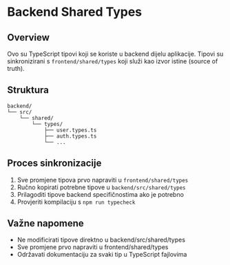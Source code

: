 # Backend Shared Types

## Overview
Ovo su TypeScript tipovi koji se koriste u backend dijelu aplikacije. Tipovi su sinkronizirani s `frontend/shared/types` koji služi kao izvor istine (source of truth).

## Struktura
```
backend/
└── src/
    └── shared/
        └── types/
            ├── user.types.ts
            ├── auth.types.ts
            └── ...
```

## Proces sinkronizacije
1. Sve promjene tipova prvo napraviti u `frontend/shared/types`
2. Ručno kopirati potrebne tipove u `backend/src/shared/types`
3. Prilagoditi tipove backend specifičnostima ako je potrebno
4. Provjeriti kompilaciju s `npm run typecheck`

## Važne napomene
- Ne modificirati tipove direktno u backend/src/shared/types
- Sve promjene prvo napraviti u frontend/shared/types
- Održavati dokumentaciju za svaki tip u TypeScript fajlovima